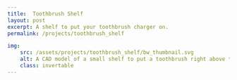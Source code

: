 ```yaml
---
title:  Toothbrush Shelf
layout: post
excerpt: A shelf to put your toothbrush charger on.
permalink: /projects/toothbrush_shelf

img:
    src: /assets/projects/toothbrush_shelf/bw_thumbnail.svg
    alt: A CAD model of a small shelf to put a toothbrush right above the charging socket so that the cabling can be hidden inside the shelf.
    class: invertable
---
```


